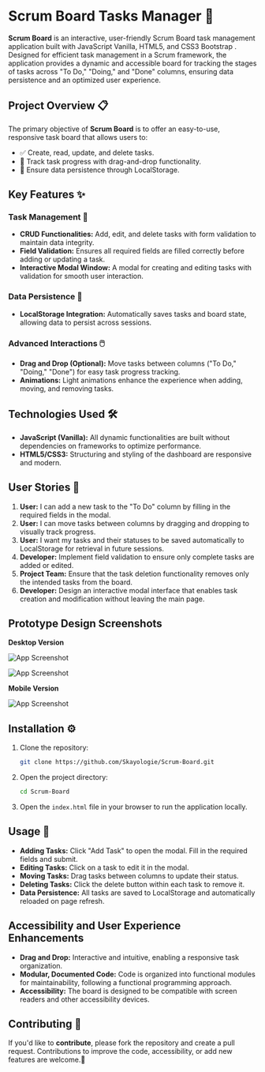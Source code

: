 # Scrum Board Tasks Manager 🚀

**Scrum Board** is an interactive, user-friendly Scrum Board task management application built with JavaScript Vanilla, HTML5, and CSS3 Bootstrap . Designed for efficient task management in a Scrum framework, the application provides a dynamic and accessible board for tracking the stages of tasks across "To Do," "Doing," and "Done" columns, ensuring data persistence and an optimized user experience.

## Project Overview 📋

The primary objective of **Scrum Board** is to offer an easy-to-use, responsive task board that allows users to:

* ✅ Create, read, update, and delete tasks.
* 🔄 Track task progress with drag-and-drop functionality.
* 💾 Ensure data persistence through LocalStorage.

## Key Features ✨

### Task Management 📝

* **CRUD Functionalities:** Add, edit, and delete tasks with form validation to maintain data integrity.
* **Field Validation:** Ensures all required fields are filled correctly before adding or updating a task.
* **Interactive Modal Window:** A modal for creating and editing tasks with validation for smooth user interaction.

### Data Persistence 💾

* **LocalStorage Integration:** Automatically saves tasks and board state, allowing data to persist across sessions.

### Advanced Interactions  🖱️

* **Drag and Drop (Optional):** Move tasks between columns ("To Do," "Doing," "Done") for easy task progress tracking.
* **Animations:** Light animations enhance the experience when adding, moving, and removing tasks.

## Technologies Used 🛠️

* **JavaScript (Vanilla):** All dynamic functionalities are built without dependencies on frameworks to optimize performance.
* **HTML5/CSS3:** Structuring and styling of the dashboard are responsive and modern.


## User Stories 👤

1. **User:** I can add a new task to the "To Do" column by filling in the required fields in the modal.
2. **User:** I can move tasks between columns by dragging and dropping to visually track progress.
3. **User:** I want my tasks and their statuses to be saved automatically to LocalStorage for retrieval in future sessions.
4. **Developer:** Implement field validation to ensure only complete tasks are added or edited.
5. **Project Team:** Ensure that the task deletion functionality removes only the intended tasks from the board.
6. **Developer:** Design an interactive modal interface that enables task creation and modification without leaving the main page.

## Prototype Design Screenshots

**Desktop Version**

![App Screenshot](https://raw.githubusercontent.com/aymanebenhima/YouCodeScrumBoard/refs/heads/main/design/desktop.png)

![App Screenshot](https://raw.githubusercontent.com/aymanebenhima/YouCodeScrumBoard/refs/heads/main/design/modal.png)

**Mobile Version**

![App Screenshot](https://raw.githubusercontent.com/aymanebenhima/YouCodeScrumBoard/refs/heads/main/design/mobile.png)

## Installation ⚙️

1. Clone the repository:
   ```bash
   git clone https://github.com/Skayologie/Scrum-Board.git

2. Open the project directory:
   ```bash
   cd Scrum-Board
3. Open the `index.html` file in your browser to run the application locally.

## Usage 🚀
- **Adding Tasks:** Click "Add Task" to open the modal. Fill in the required fields and submit.
- **Editing Tasks:** Click on a task to edit it in the modal.
- **Moving Tasks:** Drag tasks between columns to update their status.
- **Deleting Tasks:** Click the delete button within each task to remove it.
- **Data Persistence:** All tasks are saved to LocalStorage and automatically reloaded on page refresh.  

## Accessibility and User Experience Enhancements
- **Drag and Drop:** Interactive and intuitive, enabling a responsive task organization.
- **Modular, Documented Code:** Code is organized into functional modules for maintainability, following a functional programming approach.
- **Accessibility:** The board is designed to be compatible with screen readers and other accessibility devices.

## Contributing 🤝
If you'd like to **contribute**, 
please fork the repository and create a pull request. Contributions to improve the code, accessibility, or add new features are welcome.🚀
